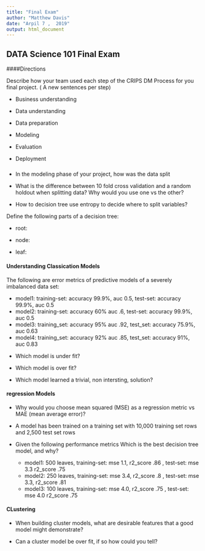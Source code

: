 ```yaml
---
title: "Final Exam"
author: "Matthew Davis"
date: "Arpil 7 ,  2019"
output: html_document
---
```


## DATA Science 101 Final Exam
####Directions

Describe how your team used each step of the CRIPS DM Process for you final project.  ( A new sentences per step)


+ Business understanding



+ Data understanding



+ Data preparation



+ Modeling



+ Evaluation



+ Deployment



##### 

+ In the modeling phase of your project, how was the data split 


+ What is the difference between 10 fold cross validation and a random holdout when splitting data? Why would you use one vs the other?




+ How to decision tree use entropy to decide where to split variables?




Define the following parts of a decision tree: 

+ root:


+ node: 


+ leaf: 

#### Understanding Classication Models
The following are error metrics of predictive models of a severely imbalanced data set:

+ model1: training-set: accuracy 99.9%, auc 0.5, test-set: accuracy 99.9%, auc 0.5
+ model2: training-set: accuracy 60% auc .6, test-set: accuracy 99.9%, auc 0.5
+ model3: training_set: accuracy 95% auc .92, test_set: accuracy 75.9%, auc 0.63
+ model4: training_set: accuracy 92% auc .85, test_set: accuracy 91%, auc 0.83


 * Which model is under fit?

 * Which model is over fit?

 * Which model learned a trivial, non intersting, solution?


#### regression Models

+ Why would you choose mean squared (MSE) as a regression metric vs MAE (mean average error)?

+ A model has been trained on a training set with 10,000 training set rows and 2,500 test set rows

+ Given the following performance metrics Which is the best decision tree model, and why?

  * model1: 500 leaves, training-set: mse 1.1, r2_score .86 , test-set: mse 3.3 r2_score .75
  * model2: 250 leaves, training-set: mse 3.4, r2_score .8 , test-set: mse 3.3, r2_score .81
  * model3: 100 leaves, training-set: mse 4.0, r2_score .75 , test-set: mse 4.0 r2_score .75


#### CLustering
+ When building cluster models, what are desirable features that a good model might demonstrate?  


+ Can a cluster model be over fit, if so how could you tell?









